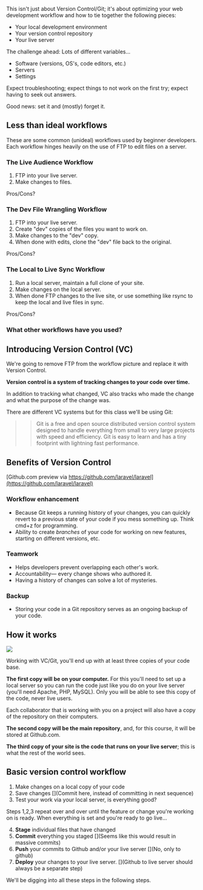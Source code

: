 This isn't just about Version Control/Git; it's about optimizing your web development workflow and how to tie together the following pieces:

+ Your local development environment
+ Your version control repository
+ Your live server

The challenge ahead: Lots of different variables...

+ Software (versions, OS's, code editors, etc.)
+ Servers
+ Settings

Expect troubleshooting; expect things to not work on the first try; expect having to seek out answers.

Good news: set it and (mostly) forget it.

## Less than ideal workflows
These are some common (unideal) workflows used by beginner developers. Each workflow hinges heavily on the use of FTP to edit files on a server.

### The Live Audience Workflow
1. FTP into your live server.
2. Make changes to files.

Pros/Cons?

### The Dev File Wrangling Workflow
1. FTP into your live server.
2. Create "dev" copies of the files you want to work on.
3. Make changes to the "dev" copy.
4. When done with edits, clone the "dev" file back to the original.

Pros/Cons?

### The Local to Live Sync Workflow
1. Run a local server, maintain a full clone of your site.
2. Make changes on the local server.
3. When done FTP changes to the live site, or use something like rsync to keep the local and live files in sync.

Pros/Cons?

### What other workflows have you used?




## Introducing Version Control (VC)
We're going to remove FTP from the workflow picture and replace it with Version Control.

__Version control is a system of tracking changes to your code over time.__

In addition to tracking what changed, VC also tracks who made the change and what the purpose of the change was.

There are different VC systems but for this class we'll be using Git:

>> Git is a free and open source distributed version control system designed to handle everything from small to very large projects with speed and efficiency. Git is easy to learn and has a tiny footprint with lightning fast performance.




## Benefits of Version Control

[Github.com preview via https://github.com/laravel/laravel](https://github.com/laravel/laravel)

### Workflow enhancement
+ Because Git keeps a running history of your changes, you can quickly revert to a previous state of your code if you mess something up. Think cmd+z for programming.
+ Ability to create *branches* of your code for working on new features, starting on different versions, etc.

### Teamwork
+ Helps developers prevent overlapping each other's work.
+ Accountability&mdash; every change shows who authored it.
+ Having a history of changes can solve a lot of mysteries. 

### Backup
+ Storing your code in a Git repository serves as an ongoing backup of your code.




## How it works
<img src='http://making-the-internet.s3.amazonaws.com/vc-local-to-git-and-live-server-alternative@2x.png' style='max-width:540px;'>

Working with VC/Git, you'll end up with at least three copies of your code base.

__The first copy will be on your computer.__ For this you'll need to set up a local server so you can run the code just like you do on your live server (you'll need Apache, PHP, MySQL). Only you will be able to see this copy of the code, never live users.

Each collaborator that is working with you on a project will also have a copy of the repository on their computers.  

__The second copy will be the main repository__, and, for this course, it will be stored at Github.com.

__The third copy of your site is the code that runs on your live server__; this is what the rest of the world sees.




## Basic version control workflow

1. Make changes on a local copy of your code
2. Save changes [](Commit here, instead of committing in next sequence)
3. Test your work via your local server, is everything good? 

Steps 1,2,3 repeat over and over until the feature or change you're working on is ready.
When everything is set and you're ready to go live...

4. __Stage__ individual files that have changed
5. __Commit__ everything you staged [](Seems like this would result in massive commits)
6. __Push__ your commits to Github and/or your live server [](No, only to github)
7. __Deploy__ your changes to your live server. [](Github to live server should always be a separate step)

We'll be digging into all these steps in the following steps.
